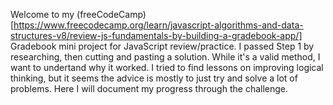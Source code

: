 Welcome to my (freeCodeCamp)[https://www.freecodecamp.org/learn/javascript-algorithms-and-data-structures-v8/review-js-fundamentals-by-building-a-gradebook-app/] Gradebook mini project for JavaScript review/practice. I passed Step 1 by researching, then cutting and pasting a solution. While it's a valid method, I want to undertand why it worked. I tried to find lessons on improving logical thinking, but it seems the advice is mostly to just try and solve a lot of problems. Here I will document my progress through the challenge.